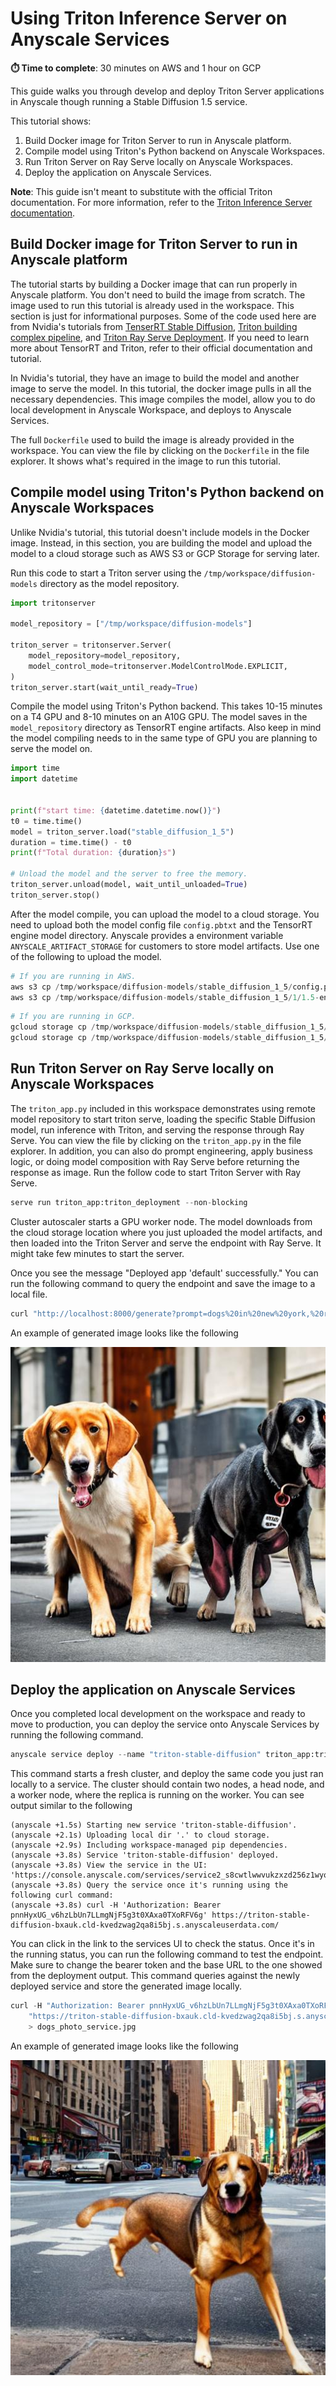 # Using Triton Inference Server on Anyscale Services

**⏱️ Time to complete**: 30 minutes on AWS and 1 hour on GCP

This guide walks you through develop and deploy Triton Server applications in Anyscale
though running a Stable Diffusion 1.5 service.

This tutorial shows:
1. Build Docker image for Triton Server to run in Anyscale platform.
2. Compile model using Triton's Python backend on Anyscale Workspaces.
3. Run Triton Server on Ray Serve locally on Anyscale Workspaces.
4. Deploy the application on Anyscale Services.

**Note**: This guide isn't meant to substitute with the official Triton documentation.
For more information, refer to the
[Triton Inference Server documentation](https://docs.nvidia.com/deeplearning/triton-inference-server/user-guide/docs/index.html).

## Build Docker image for Triton Server to run in Anyscale platform

The tutorial starts by building a Docker image that can run properly in Anyscale
platform. You don't need to build the image from scratch. The image used to run this
tutorial is already used in the workspace. This section is just for informational
purposes. Some of the code used here are from Nvidia's tutorials from
[TenserRT Stable Diffusion](https://github.com/NVIDIA/TensorRT/blob/release/10.0/demo/Diffusion/README.md),
[Triton building complex pipeline](https://github.com/triton-inference-server/tutorials/blob/r24.04/Conceptual_Guide/Part_6-building_complex_pipelines/README.md),
and [Triton Ray Serve Deployment](https://github.com/triton-inference-server/tutorials/tree/r24.04/Triton_Inference_Server_Python_API/examples/rayserve).
If you need to learn more about TensorRT and Triton, refer to their official
documentation and tutorial.

In Nvidia's tutorial, they have an image to build the model and another image to serve
the model. In this tutorial, the docker image pulls in all the necessary dependencies.
This image compiles the model, allow you to do local development in Anyscale Workspace,
and deploys to Anyscale Services.

The full `Dockerfile` used to build the image is already provided in the workspace.
You can view the file by clicking on the `Dockerfile` in the file explorer. It shows
what's required in the image to run this tutorial.

## Compile model using Triton's Python backend on Anyscale Workspaces

Unlike Nvidia's tutorial, this tutorial doesn't include models in the Docker image.
Instead, in this section, you are building the model and upload the model to a cloud
storage such as AWS S3 or GCP Storage for serving later.

Run this code to start a Triton server using the `/tmp/workspace/diffusion-models`
directory as the model repository.


```python
import tritonserver

model_repository = ["/tmp/workspace/diffusion-models"]

triton_server = tritonserver.Server(
    model_repository=model_repository,
    model_control_mode=tritonserver.ModelControlMode.EXPLICIT,
)
triton_server.start(wait_until_ready=True)
```

Compile the model using Triton's Python backend. This takes 10-15 minutes on a
T4 GPU and 8-10 minutes on an A10G GPU. The model saves in the `model_repository`
directory as TensorRT engine artifacts. Also keep in mind the model compiling
needs to in the same type of GPU you are planning to serve the model on.



```python
import time
import datetime


print(f"start time: {datetime.datetime.now()}")
t0 = time.time()
model = triton_server.load("stable_diffusion_1_5")
duration = time.time() - t0
print(f"Total duration: {duration}s")

# Unload the model and the server to free the memory.
triton_server.unload(model, wait_until_unloaded=True)
triton_server.stop()
```

After the model compile, you can upload the model to a cloud storage. You need to
upload both the model config file `config.pbtxt` and the TensorRT engine model
directory. Anyscale provides a environment variable `ANYSCALE_ARTIFACT_STORAGE` for
customers to store model artifacts. Use one of the following to upload the model.


```python
# If you are running in AWS.
aws s3 cp /tmp/workspace/diffusion-models/stable_diffusion_1_5/config.pbtxt $ANYSCALE_ARTIFACT_STORAGE/triton_model_repository/stable_diffusion_1_5/config.pbtxt
aws s3 cp /tmp/workspace/diffusion-models/stable_diffusion_1_5/1/1.5-engine-batch-size-1/ $ANYSCALE_ARTIFACT_STORAGE/triton_model_repository/stable_diffusion_1_5/1/1.5-engine-batch-size-1/ --recursive
```


```python
# If you are running in GCP.
gcloud storage cp /tmp/workspace/diffusion-models/stable_diffusion_1_5/config.pbtxt $ANYSCALE_ARTIFACT_STORAGE/triton_model_repository/stable_diffusion_1_5/config.pbtxt
gcloud storage cp /tmp/workspace/diffusion-models/stable_diffusion_1_5/1/1.5-engine-batch-size-1/ $ANYSCALE_ARTIFACT_STORAGE/triton_model_repository/stable_diffusion_1_5/1/1.5-engine-batch-size-1/ --recursive
```

## Run Triton Server on Ray Serve locally on Anyscale Workspaces

The `triton_app.py` included in this workspace demonstrates using
remote model repository to start triton serve, loading the specific Stable Diffusion
model, run inference with Triton, and serving the response through Ray Serve.
You can view the file by clicking on the `triton_app.py` in the file explorer. In
addition, you can also do prompt engineering, apply business logic, or doing model
composition with Ray Serve before returning the response as image. Run the follow code
to start Triton Server with Ray Serve.


```python
serve run triton_app:triton_deployment --non-blocking
```

Cluster autoscaler starts a GPU worker node. The model downloads from the
cloud storage location where you just uploaded the model artifacts, and then loaded into
the Triton Server and serve the endpoint with Ray Serve. It might take few minutes to
start the server.

Once you see the message "Deployed app 'default' successfully." You can run the
following command to query the endpoint and save the image to a local file.


```python
curl "http://localhost:8000/generate?prompt=dogs%20in%20new%20york,%20realistic,%204k,%20photograph" > dogs_photo.jpg
```

An example of generated image looks like the following

<img src="https://raw.githubusercontent.com/anyscale/templates/main/templates/triton_services/assets/dogs_photo.jpg"/>

## Deploy the application on Anyscale Services

Once you completed local development on the workspace and ready to move to production,
you can deploy the service onto Anyscale Services by running the following command.



```python
anyscale service deploy --name "triton-stable-diffusion" triton_app:triton_deployment
```

This command starts a fresh cluster, and deploy the same code you just ran locally
to a service. The cluster should contain two nodes, a head node, and a worker node,
where the replica is running on the worker. You can see output similar to the following

```commandline
(anyscale +1.5s) Starting new service 'triton-stable-diffusion'.
(anyscale +2.1s) Uploading local dir '.' to cloud storage.
(anyscale +2.9s) Including workspace-managed pip dependencies.
(anyscale +3.8s) Service 'triton-stable-diffusion' deployed.
(anyscale +3.8s) View the service in the UI: 'https://console.anyscale.com/services/service2_s8cwtlwwvukzxzd256z1wyqmj9'
(anyscale +3.8s) Query the service once it's running using the following curl command:
(anyscale +3.8s) curl -H 'Authorization: Bearer pnnHyxUG_v6hzLbUn7LLmgNjF5g3t0XAxa0TXoRFV6g' https://triton-stable-diffusion-bxauk.cld-kvedzwag2qa8i5bj.s.anyscaleuserdata.com/
```

You can click in the link to the services UI to check the status. Once it's in the
running status, you can run the following command to test the endpoint. Make sure to
change the bearer token and the base URL to the one showed from the deployment output.
This command queries against the newly deployed service and store the generated image
locally.


```python
curl -H "Authorization: Bearer pnnHyxUG_v6hzLbUn7LLmgNjF5g3t0XAxa0TXoRFV6g" \
    "https://triton-stable-diffusion-bxauk.cld-kvedzwag2qa8i5bj.s.anyscaleuserdata.com/generate?prompt=dogs%20in%20new%20york,%20realistic,%204k,%20photograph" \
    > dogs_photo_service.jpg
```

An example of generated image looks like the following

<img src="https://raw.githubusercontent.com/anyscale/templates/main/templates/triton_services/assets/dogs_photo_service.jpg"/>
